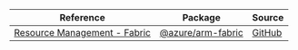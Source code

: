 | Reference | Package | Source |
|---|---|---|
|[Resource Management - Fabric](arm-fabric-readme.md)|[@azure/arm-fabric](https://www.npmjs.com/package/@azure/arm-fabric)|[GitHub](https://github.com/Azure/azure-sdk-for-js/blob/main/sdk/fabric/arm-fabric)|

